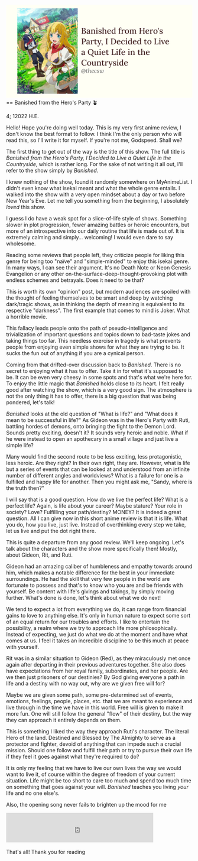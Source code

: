 ![preview](./preview.png)
== Banished from the Hero's Party 🪴

4; 12022 H.E.

Hello! Hope you're doing well today. This is my very first anime review,
I don't know the best format to follow. I think I'm the only person who
will read this, so I'll write it for myself. If you're not me, Godspeed.
Shall we?

The first thing to get out of the way is the title of this show. The
full title is _Banished from the Hero's Party, I Decided to Live a Quiet
Life in the Countryside_, which is rather long. For the sake of not
writing it all out, I'll refer to the show simply by _Banished_.

I knew nothing of the show, found it randomly somewhere on MyAnimeList.
I didn't even know what isekai meant and what the whole genre entails. I
walked into the show with a very open mindset about a day or two before
New Year's Eve. Let me tell you something from the beginning, I
absolutely *loved* this show.

I guess I do have a weak spot for a slice-of-life style of shows.
Something slower in plot progression, fewer amazing battles or heroic
encounters, but more of an introspective into our daily routine that
life is made out of. It is extremely calming and simply… welcoming! I
would even dare to say wholesome.

Reading some reviews that people left, they criticize people for liking
this genre for being too "naïve" and "simple-minded" to enjoy this
isekai genre. In many ways, I can see their argument. It's no Death Note
or Neon Genesis Evangelion or any other
on-the-surface-deep-thought-provoking plot with endless schemes and
betrayals. Does it need to be that?

This is worth its own "opinion" post, but modern audiences are spoiled
with the thought of feeling themselves to be smart and deep by watching
dark/tragic shows, as in thinking the depth of meaning is equivalent to
its respective "darkness". The first example that comes to mind is
Joker. What a horrible movie.

This fallacy leads people onto the path of pseudo-intelligence and
trivialization of important questions and topics down to bad-taste jokes
and taking things too far. This needless exercise in tragedy is what
prevents people from enjoying even simple shows for what they are trying
to be. It sucks the fun out of anything if you are a cynical person.

Coming from that drifted-over discussion back to _Banished_. There is no
secret to enjoying what it has to offer. Take it in for what it's
supposed to be. It can be even very cheesy in some spots and that's what
we're here for. To enjoy the little magic that _Banished_ holds close to
its heart. I felt really good after watching the show, which is a very
good sign. The atmosphere is not the only thing it has to offer, there
is a big question that was being pondered, let's talk!

_Banished_ looks at the old question of "What is life?" and "What does
it mean to be successful in life?" As Gideon was in the Hero's Party
with Ruti, battling hordes of demons, onto bringing the fight to the
Demon Lord. Sounds pretty exciting, doesn't it? It sounds very heroic
and noble. What if he were instead to open an apothecary in a small
village and just live a simple life?

Many would find the second route to be less exciting, less
protagonistic, less heroic. Are they right? In their own right, they
are. However, what is life but a series of events that can be looked at
and understood from an infinite number of different angles and
worldviews? What is a failure for one is a fulfilled and happy life for
another. Then you might ask me, "Sandy, where is the truth then?"

I will say that is a good question. How do we live the perfect life?
What is a perfect life? Again, is life about your career? Maybe stature?
Your role in society? Love? Fulfilling your path/destiny? MONEY? It is
indeed a great question. All I can give now in this short anime review
is that it is life. What you do, how you live, just live. Instead of
overthinking every step we take, let us live and put the dot right
there.

This is quite a departure from any good review. We'll keep ongoing.
Let's talk about the characters and the show more specifically then!
Mostly, about Gideon, Rit, and Ruti.

Gideon had an amazing caliber of humbleness and empathy towards around
him, which makes a notable difference for the best in your immediate
surroundings. He had the skill that very few people in the world are
fortunate to possess and that's to know who you are and be friends with
yourself. Be content with life's givings and takings, by simply moving
further. What's done is done, let's think about what we do next!

We tend to expect a lot from everything we do, it can range from
financial gains to love to anything else. It's only in human nature to
expect some sort of an equal return for our troubles and efforts. I like
to entertain the possibility, a realm where we try to approach life more
philosophically. Instead of expecting, we just do what we do at the
moment and have what comes at us. I feel it takes an incredible
discipline to be this much at peace with yourself.

Rit was in a similar situation to Gideon (Red), as they miraculously met
once again after departing in their previous adventures together. She
also does have expectations from her royal family, subordinates, and her
people. Are we then just prisoners of our destinies? By God giving
everyone a path in life and a destiny with no way out, why are we given
free will for?

Maybe we are given some path, some pre-determined set of events,
emotions, feelings, people, places, etc. that we are meant to experience
and live through in the time we have in this world. Free will is given
to make it more fun. One will still follow the general "flow" of their
destiny, but the way they can approach it entirely depends on them.

This is something I liked the way they approach Ruti's character. The
literal Hero of the land. Destined and Blessed by The Almighty to serve
as a protector and fighter, devoid of anything that can impede such a
crucial mission. Should one follow and fulfill their path or try to
pursue their own life if they feel it goes against what they're required
to do?

It is only my feeling that we have to live our own lives the way we
would want to live it, of course within the degree of freedom of your
current situation. Life might be too short to care too much and spend
too much time on something that goes against your will. _Banished_
teaches you living *your* life and no one else's.

Also, the opening song never fails to brighten up the mood for me

<iframe src="https://open.spotify.com/embed/track/4IuiAmZd248MLAntebZFKo" width="79%" height="80" frameborder="0" allowtransparency="true" allow="encrypted-media"></iframe>

That's all! Thank you for reading
